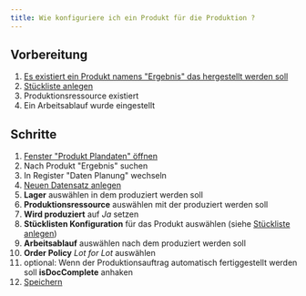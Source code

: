 ```yaml
---
title: Wie konfiguriere ich ein Produkt für die Produktion ?
---
```

## Vorbereitung
1. [Es existiert ein Produkt namens "Ergebnis" das hergestellt werden soll](Wie_lege_ich_ein_neues_Produkt_an)
1. [Stückliste anlegen](Wie_erstelle_ich_eine_Rezeptur_Stückliste)
1. Produktionsressource existiert
1. Ein Arbeitsablauf wurde eingestellt

## Schritte
1. [Fenster "Produkt Plandaten" öffnen](Wie_finde_und_öffne_ich_ein_Fenster)
1. Nach Produkt "Ergebnis" suchen
1. In Register "Daten Planung" wechseln
1. [Neuen Datensatz anlegen](Wie_lege_ich_einen_neuen_datensatz_an)
1. __Lager__ auswählen in dem produziert werden soll
1. __Produktionsressource__ auswählen mit der produziert werden soll
1. __Wird produziert__ auf _Ja_ setzen
1. __Stücklisten Konfiguration__ für das Produkt auswählen (siehe [Stückliste anlegen](Wie_erstelle_ich_eine_Rezeptur_Stückliste))
1. __Arbeitsablauf__ auswählen nach dem produziert werden soll
1. __Order Policy__ _Lot for Lot_ auswählen
1. optional: Wenn der Produktionsauftrag automatisch fertiggestellt werden soll __isDocComplete__ anhaken
1. [Speichern](Wie_lege_ich_einen_neuen_datensatz_an)
